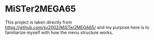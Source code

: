 MiSTer2MEGA65
=============

This project is taken directly from https://github.com/sy2002/MiSTer2MEGA65/ and my purpose here is to familiarize myself with how the menu structure works.
